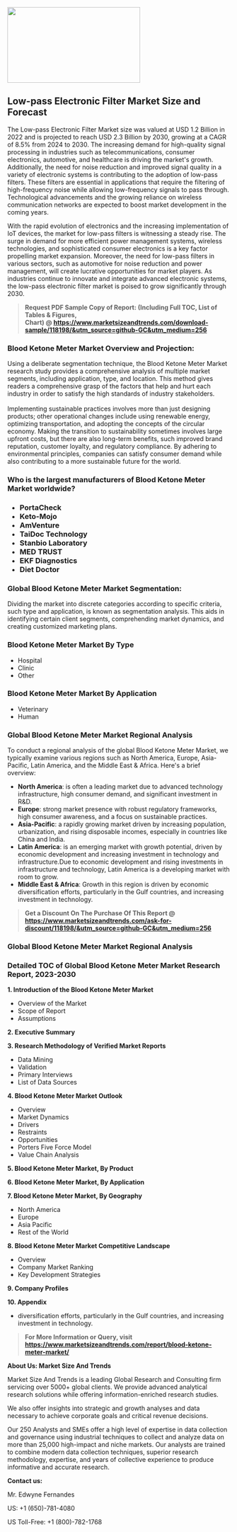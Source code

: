 <p><img class="alignnone size-medium wp-image-20088" src="https://ffe5etoiles.com/wp-content/uploads/2024/12/MST1-300x171.png" alt="" width="300" height="171" /></p><h2>Low-pass Electronic Filter Market Size and Forecast</h2><p>The Low-pass Electronic Filter Market size was valued at USD 1.2 Billion in 2022 and is projected to reach USD 2.3 Billion by 2030, growing at a CAGR of 8.5% from 2024 to 2030. The increasing demand for high-quality signal processing in industries such as telecommunications, consumer electronics, automotive, and healthcare is driving the market's growth. Additionally, the need for noise reduction and improved signal quality in a variety of electronic systems is contributing to the adoption of low-pass filters. These filters are essential in applications that require the filtering of high-frequency noise while allowing low-frequency signals to pass through. Technological advancements and the growing reliance on wireless communication networks are expected to boost market development in the coming years.</p><p>With the rapid evolution of electronics and the increasing implementation of IoT devices, the market for low-pass filters is witnessing a steady rise. The surge in demand for more efficient power management systems, wireless technologies, and sophisticated consumer electronics is a key factor propelling market expansion. Moreover, the need for low-pass filters in various sectors, such as automotive for noise reduction and power management, will create lucrative opportunities for market players. As industries continue to innovate and integrate advanced electronic systems, the low-pass electronic filter market is poised to grow significantly through 2030.</p></p><blockquote id="" class=""><strong>Request PDF Sample Copy of Report: (Including Full TOC, List of Tables &amp; Figures, Chart)&nbsp;@&nbsp;<strong><a href="https://www.marketsizeandtrends.com/download-sample/118198/&utm_source=github-GC&utm_medium=256" target="_blank">https://www.marketsizeandtrends.com/download-sample/118198/&utm_source=github-GC&utm_medium=256</a></strong></strong></blockquote><h3 id="" class="">Blood Ketone Meter Market&nbsp;Overview and Projection:</h3><p id="" class="">Using a deliberate segmentation technique, the Blood Ketone Meter Market research study provides a comprehensive analysis of multiple market segments, including application, type, and location. This method gives readers a comprehensive grasp of the factors that help and hurt each industry in order to satisfy the high standards of industry stakeholders. <br /> <br />Implementing sustainable practices involves more than just designing products; other operational changes include using renewable energy, optimizing transportation, and adopting the concepts of the circular economy. Making the transition to sustainability sometimes involves large upfront costs, but there are also long-term benefits, such improved brand reputation, customer loyalty, and regulatory compliance. By adhering to environmental principles, companies can satisfy consumer demand while also contributing to a more sustainable future for the world.</p><h3 id="" class="">Who is the largest manufacturers of&nbsp;Blood Ketone Meter Market worldwide?</h3><h3 class=""><p><ul><li>PortaCheck </li><li> Keto-Mojo </li><li> AmVenture </li><li> TaiDoc Technology </li><li> Stanbio Laboratory </li><li> MED TRUST </li><li> EKF Diagnostics </li><li> Diet Doctor</li></ul></p></h3><h3 id="" class="">Global&nbsp;Blood Ketone Meter Market Segmentation:</h3><p id="" class="">Dividing the market into discrete categories according to specific criteria, such type and application, is known as segmentation analysis. This aids in identifying certain client segments, comprehending market dynamics, and creating customized marketing plans.</p><h3 id="" class="">Blood Ketone Meter Market&nbsp;By Type</h3><p><p><ul><li>Hospital </li><li> Clinic </li><li> Other</p></li></ul></p></p><h3 id="" class="">Blood Ketone Meter Market&nbsp;By Application</h3><p class=""><p><ul><li>Veterinary </li><li> Human</li></ul></p></p><h3 id="" class="">Global Blood Ketone Meter Market Regional Analysis</h3><p id="" class="">To conduct a regional analysis of the global Blood Ketone Meter Market, we typically examine various regions such as North America, Europe, Asia-Pacific, Latin America, and the Middle East &amp; Africa. Here's a brief overview:</p><ul><li><strong>North America</strong>: is often a leading market due to advanced technology infrastructure, high consumer demand, and significant investment in R&amp;D.</li><li><strong>Europe</strong>: strong market presence with robust regulatory frameworks, high consumer awareness, and a focus on sustainable practices.</li><li><strong>Asia-Pacific</strong>: a rapidly growing market driven by increasing population, urbanization, and rising disposable incomes, especially in countries like China and India.</li><li><strong>Latin America</strong>: is an emerging market with growth potential, driven by economic development and increasing investment in technology and infrastructure.Due to economic development and rising investments in infrastructure and technology, Latin America is a developing market with room to grow.</li><li><strong>Middle East &amp; Africa</strong>: Growth in this region is driven by economic diversification efforts, particularly in the Gulf countries, and increasing investment in technology.</li></ul><blockquote id="" class=""><strong>Get a Discount On The Purchase Of This Report @ <strong><a href="https://www.marketsizeandtrends.com/ask-for-discount/118198/&utm_source=github-GC&utm_medium=256" target="_blank">https://www.marketsizeandtrends.com/ask-for-discount/118198/&utm_source=github-GC&utm_medium=256</a></strong></strong></blockquote><h3 id="" class="">Global Blood Ketone Meter Market Regional Analysis</h3><h3 id="" class="">Detailed TOC of Global Blood Ketone Meter Market Research Report, 2023-2030</h3><p id="" class=""><strong>1. Introduction of the Blood Ketone Meter Market</strong></p><ul><li>Overview of the Market</li><li>Scope of Report</li><li>Assumptions</li></ul><p id="" class=""><strong>2. Executive Summary</strong></p><p id="" class=""><strong>3. Research Methodology of Verified Market Reports</strong></p><ul><li>Data Mining</li><li>Validation</li><li>Primary Interviews</li><li>List of Data Sources</li></ul><p id="" class=""><strong>4. Blood Ketone Meter Market Outlook</strong></p><ul><li>Overview</li><li>Market Dynamics</li><li>Drivers</li><li>Restraints</li><li>Opportunities</li><li>Porters Five Force Model</li><li>Value Chain Analysis</li></ul><p id="" class=""><strong>5. Blood Ketone Meter Market, By Product</strong></p><p id="" class=""><strong>6. Blood Ketone Meter Market, By Application</strong></p><p id="" class=""><strong>7. Blood Ketone Meter Market, By Geography</strong></p><ul><li>North America</li><li>Europe</li><li>Asia Pacific</li><li>Rest of the World</li></ul><p id="" class=""><strong>8. Blood Ketone Meter Market Competitive Landscape</strong></p><ul><li>Overview</li><li>Company Market Ranking</li><li>Key Development Strategies</li></ul><p id="" class=""><strong>9. Company Profiles</strong></p><p id="" class=""><strong>10. Appendix</strong></p><ul><li>diversification efforts, particularly in the Gulf countries, and increasing investment in technology.</li></ul><blockquote id="" class=""><strong>For More Information or Query, visit <strong><strong><a href="https://www.marketsizeandtrends.com/report/blood-ketone-meter-market/" target="_blank">https://www.marketsizeandtrends.com/report/blood-ketone-meter-market/</a></strong></strong></strong></blockquote><p id="" class=""><strong>About Us: Market Size And Trends</strong></p><p id="" class="">Market Size And Trends is a leading Global Research and Consulting firm servicing over 5000+ global clients. We provide advanced analytical research solutions while offering information-enriched research studies.</p><p id="" class="">We also offer insights into strategic and growth analyses and data necessary to achieve corporate goals and critical revenue decisions.</p><p id="" class="">Our 250 Analysts and SMEs offer a high level of expertise in data collection and governance using industrial techniques to collect and analyze data on more than 25,000 high-impact and niche markets. Our analysts are trained to combine modern data collection techniques, superior research methodology, expertise, and years of collective experience to produce informative and accurate research.</p><p id="" class=""><strong>Contact us:</strong></p><p id="" class="">Mr. Edwyne Fernandes</p><p id="" class="">US: +1 (650)-781-4080</p><p id="" class="">US Toll-Free: +1 (800)-782-1768</p>
